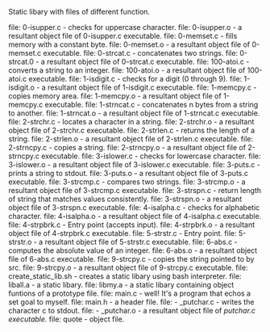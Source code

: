 Static libary with files of different function.

file: 0-isupper.c - checks for uppercase character.
file: 0-isupper.o - a resultant object file of 0-isupper.c executable.
file: 0-memset.c - fills memory with a constant byte.
file: 0-memset.o - a resultant object file of 0-memset.c executable.
file: 0-strcat.c - concatenates two strings.
file: 0-strcat.0 - a resultant object file of 0-strcat.c executable.
file: 100-atoi.c - converts a string to an integer.
file: 100-atoi.o - a resultant object file of 100-atoi.c executable.
file: 1-isdigit.c - checks for a digit (0 through 9).
file: 1-isdigit.o - a resultant object file of 1-isdigit.c executable.
file: 1-memcpy.c  - copies memory area.
file: 1-memcpy.o - a resultant object file of 1-memcpy.c executable.
file: 1-strncat.c - concatenates n bytes from a string to another. 
file: 1-strncat.o - a resultant object file of 1-strncat.c executable. 
file: 2-strchr.c - locates a character in a string.
file: 2-strchr.o - a resultant object file of 2-strchr.c executable.
file: 2-strlen.c - returns the length of a string.
file: 2-strlen.o - a resultant object file of 2-strlen.c executable.
file: 2-strncpy.c - copies a string.
file: 2-strncpy.o - a resultant object file of 2-strncpy.c executable.
file: 3-islower.c - checks for lowercase character.
file: 3-islower.o - a resultant object file of 3-islower.c executable.
file: 3-puts.c - prints a string to stdout.
file: 3-puts.o - a resultant object file of 3-puts.c executable.
file: 3-strcmp.c - compares two strings.
file: 3-strcmp.o - a resultant object file of 3-strcmp.c executable.
file: 3-strspn.c - return length of string that matches values consistently.
file: 3-strspn.o - a resultant object file of 3-strspn.c executable.
file: 4-isalpha.c - checks for alphabetic character.
file: 4-isalpha.o - a resultant object file of 4-isalpha.c executable.
file: 4-strpbrk.c - Entry point (accepts input).
file: 4-strpbrk.o - a resultant object file of 4-strpbrk.c executable.
file: 5-strstr.c - Entry point.
file: 5-strstr.o - a resultant object file of 5-strstr.c executable.
file: 6-abs.c - computes the absolute value of an integer.
file: 6-abs.o - a resultant object file of 6-abs.c executable.
file: 9-strcpy.c - copies the string pointed to by src.
file: 9-strcpy.o - a resultant object file of 9-strcpy.c executable.
file: create_static_lib.sh - creates a static libary using bash interpreter.
file: liball.a - a static libary.
file: libmy.a - a static libary containing object funtions of a prototype file.
file: main.c - well! It's a program that echos a set goal to myself.
file: main.h - a header file.
file: - _putchar.c - writes the character c to stdout.
file: - _putchar.o - a resultant object file of _putchar.c executable._
file: quote - object file.
